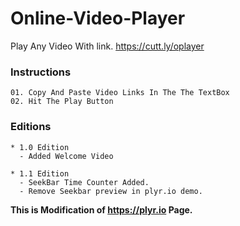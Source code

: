 # Online-Video-Player
Play Any Video With link.
    https://cutt.ly/oplayer

### Instructions
    01. Copy And Paste Video Links In The The TextBox
    02. Hit The Play Button

### Editions

    * 1.0 Edition
      - Added Welcome Video

    * 1.1 Edition
      - SeekBar Time Counter Added.
      - Remove Seekbar preview in plyr.io demo.


__This is Modification of https://plyr.io Page.__
